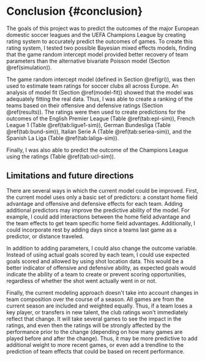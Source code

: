 
# Conclusion {#conclusion}

The goals of this project was to predict the outcomes of the major European domestic soccer leagues and the UEFA Champions League by creating rating system to accurately predict the outcomes of games. To create this rating system, I tested two possible Bayesian mixed effects models, finding that the game random intercept model provided better recovery of team parameters than the alternative bivariate Poisson model (Section \@ref(simulation)).

The game random intercept model (defined in Section \@ref(gri)), was then used to estimate team ratings for soccer clubs all across Europe. An analysis of model fit (Section \@ref(model-fit)) showed that the model was adequately fitting the real data. Thus, I was able to create a ranking of the teams based on their offensive and defensive ratings (Section \@ref(results)). The ratings were then used to create predictions for the outcomes of the English Premier League (Table \@ref(tab:epl-sim)), French League 1 (Table \@ref(tab:ligue1-sim)), German Bundesliga (Table \@ref(tab:bund-sim)), Italian Serie A (Table \@ref(tab:seriea-sim)), and the Spanish La Liga (Table \@ref(tab:laliga-sim)).

Finally, I was also able to predict the outcome of the Champions League using the ratings (Table \@ref(tab:ucl-sim)).

## Limitations and future directions

There are several ways in which the current model could be improved. First, the current model uses only a basic set of predictors: a constant home field advantage and offensive and defensive effects for each team. Adding additional predictors may improve the predictive ability of the model. For example, I could add interactions between the home field advantage and the team effects to get team specific home field advantages. Additionally, I could incorporate rest by adding days since a teams last game as a predictor, or distance traveled.

In addition to adding parameters, I could also change the outcome variable. Instead of using actual goals scored by each team, I could use expected goals scored and allowed by using shot location data. This would be a better indicator of offensive and defensive ability, as expected goals would indicate the ability of a team to create or prevent scoring opportunities, regardless of whether the shot went actually went in or not.

Finally, the current modeling approach doesn't take into account changes in team composition over the course of a season. All games are from the current season are included and weighted equally. Thus, if a team loses a key player, or transfers in new talent, the club ratings won't immediately reflect that change. It will take several games to see the impact in the ratings, and even then the ratings will be strongly affected by the performance prior to the change (depending on how many games are played before and after the change). Thus, it may be more predictive to add additional weight to more recent games, or even add a trendline to the prediction of team effects that could be based on recent performance.
